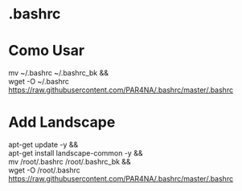 # .bashrc
# Como Usar
mv ~/.bashrc ~/.bashrc_bk && \
wget -O ~/.bashrc https://raw.githubusercontent.com/PAR4NA/.bashrc/master/.bashrc


# Add Landscape
apt-get update -y && \
apt-get install landscape-common -y && \
mv /root/.bashrc /root/.bashrc_bk && \
wget -O /root/.bashrc https://raw.githubusercontent.com/PAR4NA/.bashrc/master/.bashrc
